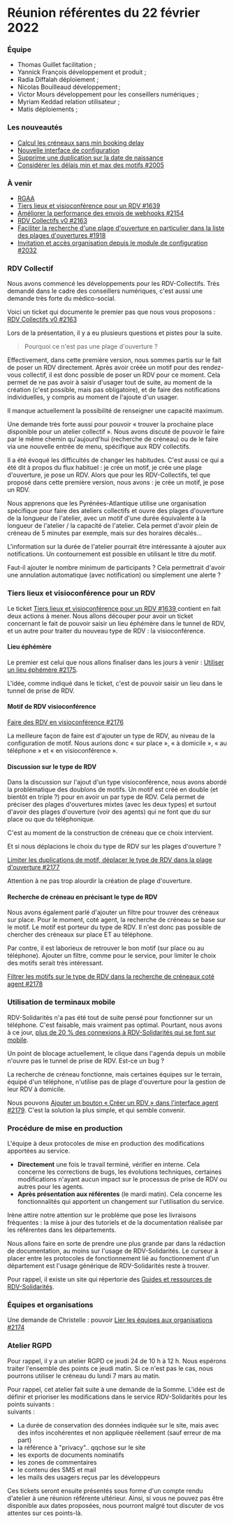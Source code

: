 # Réunion référentes du 22 février 2022

### Équipe

* Thomas Guillet facilitation ;
* Yannick François développement et produit ;
* Radia Diffalah déploiement ;
* Nicolas Bouilleaud développement ;
* Victor Mours développement pour les conseillers numériques ;
* Myriam Keddad relation utilisateur ;
* Matis déploiements ;

### Les nouveautés

* [Calcul les créneaux sans min booking delay](https://github.com/betagouv/rdv-solidarites.fr/pull/2170)
* [Nouvelle interface de configuration](https://github.com/betagouv/rdv-solidarites.fr/pull/2151)
* [Supprime une duplication sur la date de naissance](https://github.com/betagouv/rdv-solidarites.fr/pull/2160)
* [Considérer les délais min et max des motifs #2005](https://github.com/betagouv/rdv-solidarites.fr/issues/2005)

### À venir

* [RGAA](https://github.com/betagouv/rdv-solidarites.fr/milestone/2)
* [Tiers lieux et visioconférence pour un RDV #1639](https://github.com/betagouv/rdv-solidarites.fr/issues/1639)
* [Améliorer la performance des envois de webhooks #2154](https://github.com/betagouv/rdv-solidarites.fr/issues/2154)
* [RDV Collectifs v0 #2163](https://github.com/betagouv/rdv-solidarites.fr/issues/2163)
* [Faciliter la recherche d'une plage d'ouverture en particulier dans la liste des plages d'ouvertures #1918](https://github.com/betagouv/rdv-solidarites.fr/issues/1918)
* [Invitation et accès organisation depuis le module de configuration #2032](https://github.com/betagouv/rdv-solidarites.fr/issues/2032)

### RDV Collectif

Nous avons commencé les développements pour les RDV-Collectifs. Très demandé dans le cadre des conseillers numériques, c'est aussi une demande très forte du médico-social.

Voici un ticket qui documente le premier pas que nous vous proposons : [RDV Collectifs v0 #2163](https://github.com/betagouv/rdv-solidarites.fr/issues/2163)

Lors de la présentation, il y a eu plusieurs questions et pistes pour la suite.

> Pourquoi ce n'est pas une plage d'ouverture ?

Effectivement, dans cette première version, nous sommes partis sur le fait de poser un RDV directement. Après avoir créée un motif pour des rendez-vous collectif, il est donc possible de poser un RDV pour ce moment. Cela permet de ne pas avoir à saisir d'usager tout de suite, au moment de la création (c'est possible, mais pas obligatoire), et de faire des notifications individuelles, y compris au moment de l'ajoute d'un usager.

Il manque actuellement la possibilité de renseigner une capacité maximum.

Une demande très forte aussi pour pouvoir « trouver la prochaine place disponible pour un atelier collectif ». Nous avons discuté de pouvoir le faire par le même chemin qu'aujourd'hui (recherche de créneau) ou de le faire via une nouvelle entrée de menu, spécifique aux RDV collectifs.

Il a été évoqué les difficultés de changer les habitudes. C'est aussi ce qui a été dit à propos du flux habituel : je crée un motif, je crée une plage d'ouverture, je pose un RDV. Alors que pour les RDV-Collectifs, tel que proposé dans cette première version, nous avons : je crée un motif, je pose un RDV.

Nous apprenons que les Pyrénées-Atlantique utilise une organisation spécifique pour faire des ateliers collectifs et ouvre des plages d'ouverture de la longueur de l'atelier, avec un motif d'une durée équivalente à la longueur de l'atelier / la capacité de l'atelier. Cela permet d'avoir plein de créneau de 5 minutes par exemple, mais sur des horaires décalés...

L'information sur la durée de l'atelier pourrait être intéressante à ajouter aux notifications. Un contournement est possible en utilisant le titre du motif.

Faut-il ajouter le nombre minimum de participants ? Cela permettrait d'avoir une annulation automatique (avec notification) ou simplement une alerte ?

### Tiers lieux et visioconférence pour un RDV

Le ticket [Tiers lieux et visioconférence pour un RDV #1639 ](https://github.com/betagouv/rdv-solidarites.fr/issues/1639)contient en fait deux actions à mener. Nous allons découper pour avoir un ticket concernant le fait de pouvoir saisir un lieu éphémère dans le tunnel de RDV, et un autre pour traiter du nouveau type de RDV : la visioconférence.

#### Lieu éphémère

Le premier est celui que nous allons finaliser dans les jours à venir : [Utiliser un lieu éphémère #2175](https://github.com/betagouv/rdv-solidarites.fr/issues/2175).

L'idée, comme indiqué dans le ticket, c'est de pouvoir saisir un lieu dans le tunnel de prise de RDV.

#### Motif de RDV visioconférence

[Faire des RDV en visioconférence #2176](https://github.com/betagouv/rdv-solidarites.fr/issues/2176)

La meilleure façon de faire est d'ajouter un type de RDV, au niveau de la configuration de motif. Nous aurions donc « sur place », « à domicile », « au téléphone » et « en visioconférence ».

#### Discussion sur le type de RDV

Dans la discussion sur l'ajout d'un type visioconférence, nous avons abordé la problématique des doublons de motifs. Un motif est créé en double (et bientôt en triple ?) pour en avoir un par type de RDV. Cela permet de préciser des plages d'ouvertures mixtes (avec les deux types) et surtout d'avoir des plages d'ouverture (voir des agents) qui ne font que du sur place ou que du téléphonique.

C'est au moment de la construction de créneau que ce choix intervient.

Et si nous déplacions le choix du type de RDV sur les plages d'ouverture ?

[Limiter les duplications de motif, déplacer le type de RDV dans la plage d'ouverture #2177](https://github.com/betagouv/rdv-solidarites.fr/issues/2177)

Attention à ne pas trop alourdir la création de plage d'ouverture.

#### Recherche de créneau en précisant le type de RDV

Nous avons également parlé d'ajouter un filtre pour trouver des créneaux sur place. Pour le moment, coté agent, la recherche de créneau se base sur le motif. Le motif est porteur du type de RDV. Il n'est donc pas possible de chercher des créneaux sur place ET au téléphone.

Par contre, il est laborieux de retrouver le bon motif (sur place ou au téléphone). Ajouter un filtre, comme pour le service, pour limiter le choix des motifs serait très intéressant.

[Filtrer les motifs sur le type de RDV dans la recherche de créneaux coté agent #2178](https://github.com/betagouv/rdv-solidarites.fr/issues/2178)

### Utilisation de terminaux mobile

RDV-Solidarités n'a pas été tout de suite pensé pour fonctionner sur un téléphone. C'est faisable, mais vraiment pas optimal. Pourtant, nous avons à ce jour, [plus de 20 % des connexions à RDV-Solidarités qui se font sur mobile](https://stats.data.gouv.fr/index.php?module=CoreHome\&action=index\&idSite=123\&period=range\&date=previous30#?idSite=123\&period=range\&date=previous30\&category=General\_Visitors\&subcategory=DevicesDetection\_Devices).

Un point de blocage actuellement, le clique dans l'agenda depuis un mobile n'ouvre pas le tunnel de prise de RDV. Est-ce un bug ?

La recherche de créneau fonctionne, mais certaines équipes sur le terrain, équipé d'un téléphone, n'utilise pas de plage d'ouverture pour la gestion de leur RDV à domicile.

Nous pouvons [Ajouter un bouton « Créer un RDV » dans l'interface agent #2179](https://github.com/betagouv/rdv-solidarites.fr/issues/2179). C'est la solution la plus simple, et qui semble convenir.

### Procédure de mise en production

L'équipe à deux protocoles de mise en production des modifications apportées au service.

* **Directement** une fois le travail terminé, vérifier en interne. Cela concerne les corrections de bugs, les évolutions techniques, certaines modifications n'ayant aucun impact sur le processus de prise de RDV ou autres pour les agents.
* **Après présentation aux référentes** (le mardi matin). Cela concerne les fonctionnalités qui apportent un changement sur l'utilisation du service.

Irène attire notre attention sur le problème que pose les livraisons fréquentes : la mise à jour des tutoriels et de la documentation réalisée par les référentes dans les départements.

Nous allons faire en sorte de prendre une plus grande par dans la rédaction de documentation, au moins sur l'usage de RDV-Solidarités. Le curseur à placer entre les protocoles de fonctionnement lié au fonctionnement d'un département est l'usage générique de RDV-Solidarités reste à trouver.

Pour rappel, il existe un site qui répertorie des [Guides et ressources de RDV-Solidarités](https://doc.rdv-solidarites.fr).

### Équipes et organisations

Une demande de Christelle : pouvoir [Lier les équipes aux organisations #2174](https://github.com/betagouv/rdv-solidarites.fr/issues/2174)

### Atelier RGPD

Pour rappel, il y a un atelier RGPD ce jeudi 24 de 10 h à 12 h. Nous espérons traiter l'ensemble des points ce jeudi matin. Si ce n'est pas le cas, nous pourrons utiliser le créneau du lundi 7 mars au matin.

Pour rappel, cet atelier fait suite à une demande de la Somme. L'idée est de définir et prioriser les modifications dans le service RDV-Solidarités pour les points suivants :\
suivants :

* La durée de conservation des données indiquée sur le site, mais avec des infos incohérentes et non appliquée réellement (sauf erreur de ma part)
* la référence à "privacy".. qqchose sur le site
* les exports de documents nominatifs
* les zones de commentaires
* le contenu des SMS et mail
* les mails des usagers reçus par les développeurs

Ces tickets seront ensuite présentés sous forme d'un compte rendu d'atelier à une réunion référente ultérieur. Ainsi, si vous ne pouvez pas être disponible aux dates proposées, nous pourront malgré tout discuter de vos attentes sur ces points-là.
